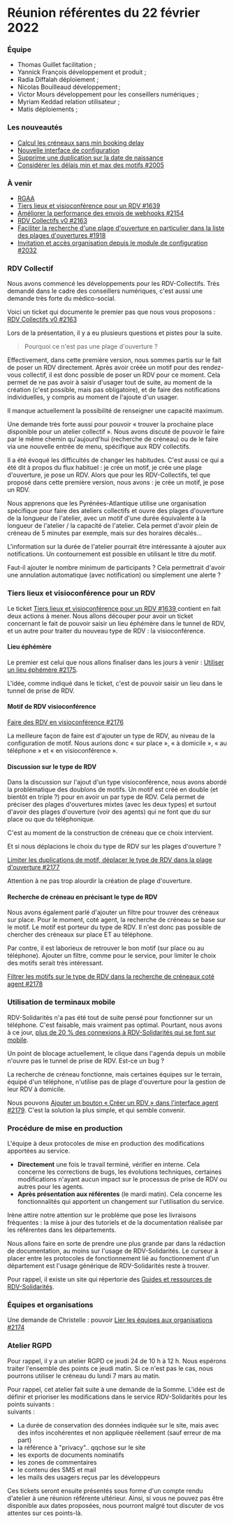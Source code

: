 # Réunion référentes du 22 février 2022

### Équipe

* Thomas Guillet facilitation ;
* Yannick François développement et produit ;
* Radia Diffalah déploiement ;
* Nicolas Bouilleaud développement ;
* Victor Mours développement pour les conseillers numériques ;
* Myriam Keddad relation utilisateur ;
* Matis déploiements ;

### Les nouveautés

* [Calcul les créneaux sans min booking delay](https://github.com/betagouv/rdv-solidarites.fr/pull/2170)
* [Nouvelle interface de configuration](https://github.com/betagouv/rdv-solidarites.fr/pull/2151)
* [Supprime une duplication sur la date de naissance](https://github.com/betagouv/rdv-solidarites.fr/pull/2160)
* [Considérer les délais min et max des motifs #2005](https://github.com/betagouv/rdv-solidarites.fr/issues/2005)

### À venir

* [RGAA](https://github.com/betagouv/rdv-solidarites.fr/milestone/2)
* [Tiers lieux et visioconférence pour un RDV #1639](https://github.com/betagouv/rdv-solidarites.fr/issues/1639)
* [Améliorer la performance des envois de webhooks #2154](https://github.com/betagouv/rdv-solidarites.fr/issues/2154)
* [RDV Collectifs v0 #2163](https://github.com/betagouv/rdv-solidarites.fr/issues/2163)
* [Faciliter la recherche d'une plage d'ouverture en particulier dans la liste des plages d'ouvertures #1918](https://github.com/betagouv/rdv-solidarites.fr/issues/1918)
* [Invitation et accès organisation depuis le module de configuration #2032](https://github.com/betagouv/rdv-solidarites.fr/issues/2032)

### RDV Collectif

Nous avons commencé les développements pour les RDV-Collectifs. Très demandé dans le cadre des conseillers numériques, c'est aussi une demande très forte du médico-social.

Voici un ticket qui documente le premier pas que nous vous proposons : [RDV Collectifs v0 #2163](https://github.com/betagouv/rdv-solidarites.fr/issues/2163)

Lors de la présentation, il y a eu plusieurs questions et pistes pour la suite.

> Pourquoi ce n'est pas une plage d'ouverture ?

Effectivement, dans cette première version, nous sommes partis sur le fait de poser un RDV directement. Après avoir créée un motif pour des rendez-vous collectif, il est donc possible de poser un RDV pour ce moment. Cela permet de ne pas avoir à saisir d'usager tout de suite, au moment de la création (c'est possible, mais pas obligatoire), et de faire des notifications individuelles, y compris au moment de l'ajoute d'un usager.

Il manque actuellement la possibilité de renseigner une capacité maximum.

Une demande très forte aussi pour pouvoir « trouver la prochaine place disponible pour un atelier collectif ». Nous avons discuté de pouvoir le faire par le même chemin qu'aujourd'hui (recherche de créneau) ou de le faire via une nouvelle entrée de menu, spécifique aux RDV collectifs.

Il a été évoqué les difficultés de changer les habitudes. C'est aussi ce qui a été dit à propos du flux habituel : je crée un motif, je crée une plage d'ouverture, je pose un RDV. Alors que pour les RDV-Collectifs, tel que proposé dans cette première version, nous avons : je crée un motif, je pose un RDV.

Nous apprenons que les Pyrénées-Atlantique utilise une organisation spécifique pour faire des ateliers collectifs et ouvre des plages d'ouverture de la longueur de l'atelier, avec un motif d'une durée équivalente à la longueur de l'atelier / la capacité de l'atelier. Cela permet d'avoir plein de créneau de 5 minutes par exemple, mais sur des horaires décalés...

L'information sur la durée de l'atelier pourrait être intéressante à ajouter aux notifications. Un contournement est possible en utilisant le titre du motif.

Faut-il ajouter le nombre minimum de participants ? Cela permettrait d'avoir une annulation automatique (avec notification) ou simplement une alerte ?

### Tiers lieux et visioconférence pour un RDV

Le ticket [Tiers lieux et visioconférence pour un RDV #1639 ](https://github.com/betagouv/rdv-solidarites.fr/issues/1639)contient en fait deux actions à mener. Nous allons découper pour avoir un ticket concernant le fait de pouvoir saisir un lieu éphémère dans le tunnel de RDV, et un autre pour traiter du nouveau type de RDV : la visioconférence.

#### Lieu éphémère

Le premier est celui que nous allons finaliser dans les jours à venir : [Utiliser un lieu éphémère #2175](https://github.com/betagouv/rdv-solidarites.fr/issues/2175).

L'idée, comme indiqué dans le ticket, c'est de pouvoir saisir un lieu dans le tunnel de prise de RDV.

#### Motif de RDV visioconférence

[Faire des RDV en visioconférence #2176](https://github.com/betagouv/rdv-solidarites.fr/issues/2176)

La meilleure façon de faire est d'ajouter un type de RDV, au niveau de la configuration de motif. Nous aurions donc « sur place », « à domicile », « au téléphone » et « en visioconférence ».

#### Discussion sur le type de RDV

Dans la discussion sur l'ajout d'un type visioconférence, nous avons abordé la problématique des doublons de motifs. Un motif est créé en double (et bientôt en triple ?) pour en avoir un par type de RDV. Cela permet de préciser des plages d'ouvertures mixtes (avec les deux types) et surtout d'avoir des plages d'ouverture (voir des agents) qui ne font que du sur place ou que du téléphonique.

C'est au moment de la construction de créneau que ce choix intervient.

Et si nous déplacions le choix du type de RDV sur les plages d'ouverture ?

[Limiter les duplications de motif, déplacer le type de RDV dans la plage d'ouverture #2177](https://github.com/betagouv/rdv-solidarites.fr/issues/2177)

Attention à ne pas trop alourdir la création de plage d'ouverture.

#### Recherche de créneau en précisant le type de RDV

Nous avons également parlé d'ajouter un filtre pour trouver des créneaux sur place. Pour le moment, coté agent, la recherche de créneau se base sur le motif. Le motif est porteur du type de RDV. Il n'est donc pas possible de chercher des créneaux sur place ET au téléphone.

Par contre, il est laborieux de retrouver le bon motif (sur place ou au téléphone). Ajouter un filtre, comme pour le service, pour limiter le choix des motifs serait très intéressant.

[Filtrer les motifs sur le type de RDV dans la recherche de créneaux coté agent #2178](https://github.com/betagouv/rdv-solidarites.fr/issues/2178)

### Utilisation de terminaux mobile

RDV-Solidarités n'a pas été tout de suite pensé pour fonctionner sur un téléphone. C'est faisable, mais vraiment pas optimal. Pourtant, nous avons à ce jour, [plus de 20 % des connexions à RDV-Solidarités qui se font sur mobile](https://stats.data.gouv.fr/index.php?module=CoreHome\&action=index\&idSite=123\&period=range\&date=previous30#?idSite=123\&period=range\&date=previous30\&category=General\_Visitors\&subcategory=DevicesDetection\_Devices).

Un point de blocage actuellement, le clique dans l'agenda depuis un mobile n'ouvre pas le tunnel de prise de RDV. Est-ce un bug ?

La recherche de créneau fonctionne, mais certaines équipes sur le terrain, équipé d'un téléphone, n'utilise pas de plage d'ouverture pour la gestion de leur RDV à domicile.

Nous pouvons [Ajouter un bouton « Créer un RDV » dans l'interface agent #2179](https://github.com/betagouv/rdv-solidarites.fr/issues/2179). C'est la solution la plus simple, et qui semble convenir.

### Procédure de mise en production

L'équipe à deux protocoles de mise en production des modifications apportées au service.

* **Directement** une fois le travail terminé, vérifier en interne. Cela concerne les corrections de bugs, les évolutions techniques, certaines modifications n'ayant aucun impact sur le processus de prise de RDV ou autres pour les agents.
* **Après présentation aux référentes** (le mardi matin). Cela concerne les fonctionnalités qui apportent un changement sur l'utilisation du service.

Irène attire notre attention sur le problème que pose les livraisons fréquentes : la mise à jour des tutoriels et de la documentation réalisée par les référentes dans les départements.

Nous allons faire en sorte de prendre une plus grande par dans la rédaction de documentation, au moins sur l'usage de RDV-Solidarités. Le curseur à placer entre les protocoles de fonctionnement lié au fonctionnement d'un département est l'usage générique de RDV-Solidarités reste à trouver.

Pour rappel, il existe un site qui répertorie des [Guides et ressources de RDV-Solidarités](https://doc.rdv-solidarites.fr).

### Équipes et organisations

Une demande de Christelle : pouvoir [Lier les équipes aux organisations #2174](https://github.com/betagouv/rdv-solidarites.fr/issues/2174)

### Atelier RGPD

Pour rappel, il y a un atelier RGPD ce jeudi 24 de 10 h à 12 h. Nous espérons traiter l'ensemble des points ce jeudi matin. Si ce n'est pas le cas, nous pourrons utiliser le créneau du lundi 7 mars au matin.

Pour rappel, cet atelier fait suite à une demande de la Somme. L'idée est de définir et prioriser les modifications dans le service RDV-Solidarités pour les points suivants :\
suivants :

* La durée de conservation des données indiquée sur le site, mais avec des infos incohérentes et non appliquée réellement (sauf erreur de ma part)
* la référence à "privacy".. qqchose sur le site
* les exports de documents nominatifs
* les zones de commentaires
* le contenu des SMS et mail
* les mails des usagers reçus par les développeurs

Ces tickets seront ensuite présentés sous forme d'un compte rendu d'atelier à une réunion référente ultérieur. Ainsi, si vous ne pouvez pas être disponible aux dates proposées, nous pourront malgré tout discuter de vos attentes sur ces points-là.
